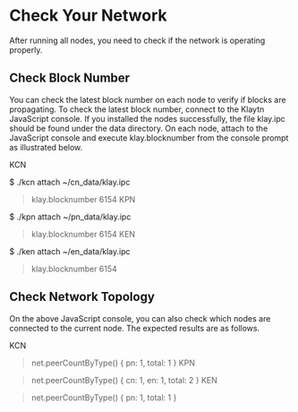 # Check Your Network

After running all nodes, you need to check if the network is operating properly.

## Check Block Number
You can check the latest block number on each node to verify if blocks are propagating. To check the latest block number, connect to the Klaytn JavaScript console. If you installed the nodes successfully, the file klay.ipc should be found under the data directory. On each node, attach to the JavaScript console and execute klay.blocknumber from the console prompt as illustrated below.

KCN

$ ./kcn attach ~/cn_data/klay.ipc
> klay.blocknumber
6154
KPN

$ ./kpn attach ~/pn_data/klay.ipc
> klay.blocknumber
6154
KEN

$ ./ken attach ~/en_data/klay.ipc
> klay.blocknumber
6154
## Check Network Topology
On the above JavaScript console, you can also check which nodes are connected to the current node. The expected results are as follows.

KCN

> net.peerCountByType()
{
pn: 1,
total: 1
}
KPN

> net.peerCountByType()
{
cn: 1,
en: 1,
total: 2
}
KEN

> net.peerCountByType()
{
pn: 1,
total: 1
}
